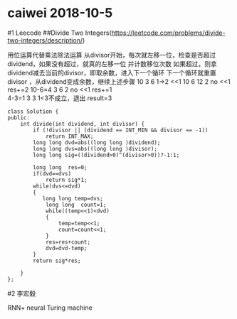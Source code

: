 caiwei 2018-10-5
===
#1 Leecode 
##Divide Two Integers(https://leetcode.com/problems/divide-two-integers/description/)

用位运算代替乘法除法运算
从divisor开始，每次就左移一位，检查是否超过dividend，如果没有超过，就真的左移一位
并计数移位次数
如果超过，则拿dividend减去当前的divisor，即取余数，进入下一个循环
下一个循环就重置divisor ，从dividend变成余数，继续上述步骤
10      3  		6			1->2			<<1
10      6  		12			2				no <<1 res+=2
10-6=4  3  		6			2				no <<1 res+=1	
4-3=1 	3					3				1<3不成立，退出
											result=3
		


```
class Solution {
public:
    int divide(int dividend, int divisor) {
        if (!divisor || (dividend == INT_MIN && divisor == -1))
            return INT_MAX;
        long long dvd=abs((long long )dividend);
        long long dvs=abs((long long )divisor);
        long long sig=((dividend>0)^(divisor>0))?-1:1;
        
        long long  res=0;
        if(dvd==dvs)
            return sig*1;
        while(dvs<=dvd)
        {
           long long temp=dvs;
            long long  count=1;
            while((temp<<1)<dvd)
            {
                temp=temp<<1;
                count=count<<1;
            }
            res=res+count;
            dvd=dvd-temp;
        }
        return sig*res;
        
    }
};
```
#2 李宏毅 

RNN+ neural Turing machine